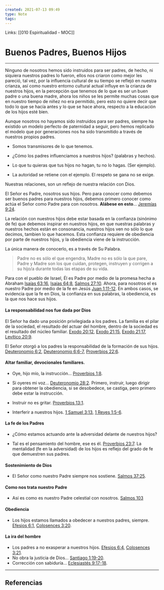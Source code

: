 ```yaml
---
created: 2021-07-13 09:49
type: Note
tags:
---
```


Links: [[010 Espiritualidad - MOC]]

# Buenos Padres, Buenos Hijos
---

Ninguno de nosotros hemos sido instruidos para ser padres, de hecho, ni siquiera nuestros padres lo fueron, ellos nos criaron como mejor les pareció, tal vez, por la influencia cultural de su tiempo se reflejó en nuestra crianza, así como nuestro entorno cultural actual influye en la crianza de nuestros hijos, en la percepción que tenemos de lo que es ser un buen padre o una buena madre, ahora los niños se les permite muchas cosas que en nuestro tiempo de niñez no era permitido, pero esto no quiere decir que todo lo que se hacía antes y lo que se hace ahora, respecto a la educación de los hijos esté bien.

Aunque nosotros no hayamos sido instruidos para ser padres, siempre ha existido un modelo perfecto de paternidad a seguir, pero hemos replicado el modelo que por generaciones nos ha sido transmitido a través de nuestros propios padres.

- Somos transmisores de lo que tenemos.

- ¿Cómo los padres influenciamos a nuestros hijos? (palabras y hechos).

- Lo que tu quieras que tus hijos no hagan, tu no lo hagas. (Ser ejemplo).

- La autoridad se retiene con el ejemplo. El respeto se gana no se exige.

Nuestras relaciones, son un reflejo de nuestra relación con Dios.

El Señor es Padre, nosotros sus hijos. Pero para conocer como debemos ser buenos padres para nuestros hijos, debemos primero conocer como actúa el Señor como Padre para con nosotros. **Alábese en esto**... [Jeremías 9:24](https://my.bible.com/es/bible/149/JER.9.24).

La relación con nuestros hijos debe estar basada en la confianza (sinónimo de fe) que debemos inspirar en nuestros hijos, en que nuestras palabras y nuestros hechos están en consonancia, nuestros hijos ven no sólo lo que decimos, tambien lo que hacemos. Esta confianza requiere de obediencia por parte de nuestros hijos, y la obediencia viene de la instrucción.

La única manera de conocerlo, es a través de Su Palabra.

> Padre no es sólo el que engendra, Madre no es sólo la que pare, Padre y Madre son los que cuidan, protegen, instruyen y corrigen a su hijo/a durante todas las etapas de su vida.

Para con el pueblo de Israel, Él es Padre por medio de la promesa hecha a Abraham [Isaías 63:16](https://my.bible.com/es/bible/149/ISA.63.16), [Isaías 64:8](https://my.bible.com/es/bible/149/ISA.64.8), [Salmos 27:10](https://my.bible.com/es/bible/149/PSA.27.10). Ahora, para nosotros el es nuestro Padre por medio de la fe en Jesús [Juan 1:11-12](https://my.bible.com/es/bible/149/JHN.1.11-12). En ambos casos, se evidencia que la fe en Dios, la confianza en sus palabras, la obediencia, es la que nos hace sus hijos.

#### La responsabilidad nos fue dada por Dios

El Señor ha dado una posición privilegiada a los padres. La familia es el pilar de la sociedad, el resultado del actuar del hombre, dentro de la sociedad es el resultado del núcleo familiar. [Exodo 20:12](https://my.bible.com/es/bible/149/EXO.20.12), [Exodo 21:15](https://my.bible.com/es/bible/149/EXO.21.15), [Exodo 21:17](https://my.bible.com/es/bible/149/EXO.21.17), [Levítico 20:9](https://my.bible.com/es/bible/149/LEV.20.9).

El Señor otorgó a los padres la responsabilidad de la formación de sus hijos. [Deuteronomio 6:2](https://my.bible.com/es/bible/149/DEU.6.2), [Deuteronomio 6:6-7](https://my.bible.com/es/bible/149/DEU.6.6-7), [Proverbios 22:6](https://my.bible.com/es/bible/149/PRO.22.6).

#### Altar familiar, devocionales familiares.
- Oye, hijo mío, la instrucción... [Proverbios 1:8](https://my.bible.com/es/bible/149/PRO.1.8).

- Si oyeres mi voz... [Deuteronomio 28:2](https://my.bible.com/es/bible/149/DEU.28.2).
Primero, instruir, luego dirigir para obtener la obediencia, si se desobedece, se castiga, pero primero debe estar la instrucción.

- Instruir no es gritar. [Proverbios 13:1](https://my.bible.com/es/bible/149/PRO.13.1). 

- Interferir a nuestros hijos. [1 Samuel 3:13](https://my.bible.com/es/bible/149/1SA.3.13), [1 Reyes 1:5-6](https://my.bible.com/es/bible/149/1KI.1.5-6).

#### La fe de los Padres
- ¿Cómo estamos actuando ante la adversidad delante de nuestros hijos?

- Tal es el pensamiento del hombre, ese es él. [Proverbios 23:7](https://my.bible.com/es/bible/149/PRO.23.7).
La mentalidad (fe en la adversidad) de los hijos es reflejo del grado de fe que demuestren sus padres.

#### Sostenimiento de Dios
- El Señor como nuestro Padre siempre nos sostiene. [Salmos 37:25](https://my.bible.com/es/bible/149/PSA.37.25).

#### Como nos trata nuestro Padre
- Así es como es nuestro Padre celestial con nosotros. [Salmos 103](https://my.bible.com/es/bible/149/PSA.103)

#### Obediencia
- Los hijos estamos llamados a obedecer a nuestros padres, siempre. [Efesios 6:1](https://my.bible.com/es/bible/149/EPH.6.1), [Colosences 3:20](https://my.bible.com/es/bible/149/COL.3.20).

#### La ira del hombre
- Los padres a no exasperar a nuestros hijos. [Efesios 6:4](https://my.bible.com/es/bible/149/EPH.6.4), [Colosences 3:21](https://my.bible.com/es/bible/149/COL.3.21).
- No obra la justicia de Dios... [Santiago 1:19-20](https://my.bible.com/es/bible/149/JAS.1.19-20).
- Corrección con sabiduría... [Eclesiastés 9:17-18](https://my.bible.com/es/bible/149/ECC.9.17-18).

---

## Referencias